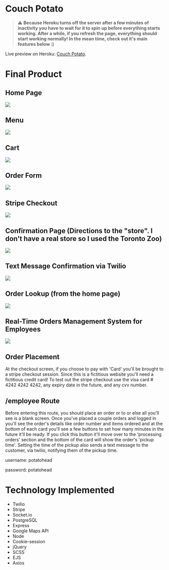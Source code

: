 # Couch Potato
> :warning: **Because Heroku turns off the server after a few minutes of inactivity you have to wait for it to spin up before everything starts working. After a while, if you refresh the page, everything should start working normally! In the mean time, check out it's main features below :)**

Live preview on Heroku: [Couch Potato](https://couch-potatoez.herokuapp.com/).

# Final Product
## Home Page
![](https://i.gyazo.com/fa7ca86e4d0e712b8bca55c58c83576f.jpg)

## Menu
![](https://i.gyazo.com/a1fe876a12d786d76f667ce580c2ae6f.jpg)

## Cart
![](https://i.gyazo.com/617aab9fbc6dc4c323937508cbb59804.png)

## Order Form
![](https://i.gyazo.com/7892e822b378c58b466689e8701e692d.png)

## Stripe Checkout
![](https://i.gyazo.com/9a08b30ff3f77cdbaf281b53a8986e79.png)

## Confirmation Page (Directions to the "store". I don't have a real store so I used the Toronto Zoo)
![](https://i.gyazo.com/ab8f4af0e33d86e5fc37328ee458a18a.png)

## Text Message Confirmation via Twilio
![](https://i.gyazo.com/61c2b75cf1201e3eab0afa518b3a5335.png)

## Order Lookup (from the home page)
![](https://i.gyazo.com/4ed0a2b93b7a5816a09955a862147538.png)

## Real-Time Orders Management System for Employees
![](https://i.gyazo.com/3ff9704e671547caa29bba4e86c6ae3b.png)

## Order Placement

At the checkout screen, if you choose to pay with 'Card' you'll be brought to a stripe checkout session. Since this is a fictitious website you'll need a fictitious credit card! To test out the stripe checkout use the visa card # 4242 4242 4242, any expiry date in the future, and any cvv number.

## /employee Route

Before entering this route, you should place an order or to or else all you'll see is a blank screen. Once you've placed a couple orders and logged in you'll see the order's details like order number and items ordered and at the bottom of each card you'll see a few buttons to set how many minutes in the future it'll be ready. If you click this button it'll move over to the 'processing orders' section and the bottom of the card will show the order's 'pickup time'. Setting the time of the pickup also sends a text message to the customer, via twilio, notifying them of the pickup time.

username: potatohead

password: potatohead

# Technology Implemented

- Twilio
- Stripe
- Socket.io
- PostgreSQL
- Express
- Google Maps API
- Node
- Cookie-session
- jQuery
- SCSS
- EJS
- Axios
